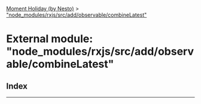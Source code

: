 [Moment Holiday (by Nesto)](../README.md) > ["node_modules/rxjs/src/add/observable/combineLatest"](../modules/_node_modules_rxjs_src_add_observable_combinelatest_.md)

# External module: "node_modules/rxjs/src/add/observable/combineLatest"

## Index

---

